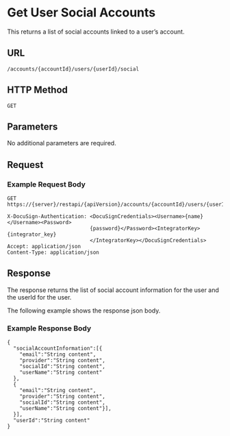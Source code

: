# Get User Social Accounts

This returns a list of social accounts linked to a user’s account.

## URL

    /accounts/{accountId}/users/{userId}/social

## HTTP Method

    GET

## Parameters

No additional parameters are required.

## Request

### Example Request Body

    GET https://{server}/restapi/{apiVersion}/accounts/{accountId}/users/{userId}/social
    
    X-DocuSign-Authentication: <DocuSignCredentials><Username>{name}</Username><Password>
                               {password}</Password><IntegratorKey>{integrator_key}
                               </IntegratorKey></DocuSignCredentials>
    Accept: application/json
    Content-Type: application/json

## Response

The response returns the list of social account information for the user and the userId for the user.

The following example shows the response json body.

### Example Response Body

    {
      "socialAccountInformation":[{
        "email":"String content",
        "provider":"String content",
        "socialId":"String content",
        "userName":"String content"
      },
      {
        "email":"String content",
        "provider":"String content",
        "socialId":"String content",
        "userName":"String content"}],
      }],
      "userId":"String content"
    }
